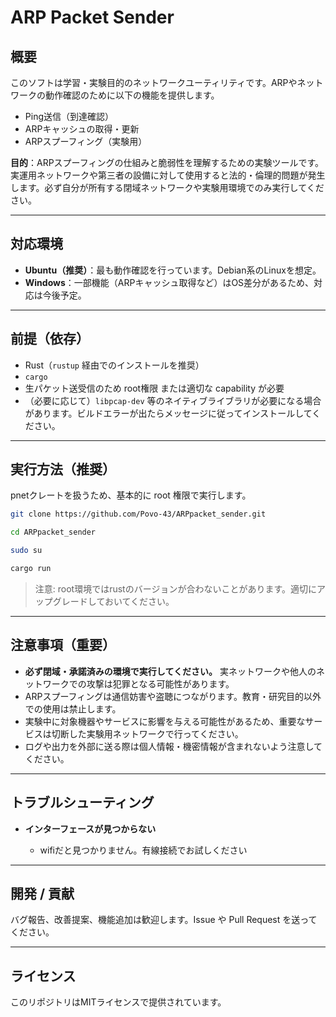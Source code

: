 # ARP Packet Sender

## 概要

このソフトは学習・実験目的のネットワークユーティリティです。ARPやネットワークの動作確認のために以下の機能を提供します。

* Ping送信（到達確認）
* ARPキャッシュの取得・更新
* ARPスプーフィング（実験用）

**目的**：ARPスプーフィングの仕組みと脆弱性を理解するための実験ツールです。実運用ネットワークや第三者の設備に対して使用すると法的・倫理的問題が発生します。必ず自分が所有する閉域ネットワークや実験用環境でのみ実行してください。

---

## 対応環境

* **Ubuntu（推奨）**：最も動作確認を行っています。Debian系のLinuxを想定。
* **Windows**：一部機能（ARPキャッシュ取得など）はOS差分があるため、対応は今後予定。

---

## 前提（依存）

* Rust（`rustup` 経由でのインストールを推奨）
* `cargo`
* 生パケット送受信のため root権限 または適切な capability が必要
* （必要に応じて）`libpcap-dev` 等のネイティブライブラリが必要になる場合があります。ビルドエラーが出たらメッセージに従ってインストールしてください。

---

## 実行方法（推奨）

pnetクレートを扱うため、基本的に root 権限で実行します。

```bash
git clone https://github.com/Povo-43/ARPpacket_sender.git

cd ARPpacket_sender
```

```bash
sudo su
```
```bash
cargo run
```

> 注意: root環境ではrustのバージョンが合わないことがあります。適切にアップグレードしておいてください。

---

## 注意事項（重要）

* **必ず閉域・承諾済みの環境で実行してください。** 実ネットワークや他人のネットワークでの攻撃は犯罪となる可能性があります。
* ARPスプーフィングは通信妨害や盗聴につながります。教育・研究目的以外での使用は禁止します。
* 実験中に対象機器やサービスに影響を与える可能性があるため、重要なサービスは切断した実験用ネットワークで行ってください。
* ログや出力を外部に送る際は個人情報・機密情報が含まれないよう注意してください。

---

## トラブルシューティング

* **インターフェースが見つからない**

  * wifiだと見つかりません。有線接続でお試しください


---

## 開発 / 貢献

バグ報告、改善提案、機能追加は歓迎します。Issue や Pull Request を送ってください。

---

## ライセンス

このリポジトリはMITライセンスで提供されています。
